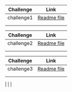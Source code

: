| Challenge  |                                                     Link                                                      |
| :--------: | :-----------------------------------------------------------------------------------------------------------: |
| challenge1 | [Readme file](https://github.com/GhadeerKh9/data-structures-and-algorithms401/blob/main/challenge1/README.md) |
|            |                                                                                                               |
|            |                                                                                                               |

| Challenge  |                                                     Link                                                      |
| :--------: | :-----------------------------------------------------------------------------------------------------------: |
| challenge2 | [Readme file](https://github.com/GhadeerKh9/data-structures-and-algorithms401/blob/main/challenge2/README.md) |
|            |                                                                                                               |
|            |                                                                                                               |

| Challenge  |                                                     Link                                                      |
| :--------: | :-----------------------------------------------------------------------------------------------------------: |
| challenge3 | [Readme file](https://github.com/GhadeerKh9/data-structures-and-algorithms401/blob/main/challenge3/README.md) |
|            |                                                                                                               |
|            |                                                                                                               |


|            |                                                                                                               |
